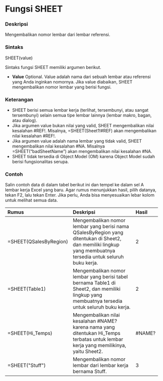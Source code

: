 # Fungsi SHEET

### Deskripsi

Mengembalikan nomor lembar dari lembar referensi.

### Sintaks

SHEET\(value\)

Sintaks fungsi SHEET memiliki argumen berikut.

*  **Value**    Optional. Value adalah nama dari sebuah lembar atau referensi yang Anda inginkan nomornya. Jika value diabaikan, SHEET mengembalikan nomor lembar yang berisi fungsi.

### Keterangan

* SHEET berisi semua lembar kerja \(terlihat, tersembunyi, atau sangat tersembunyi\) selain semua tipe lembar lainnya \(lembar makro, bagan, atau dialog\).
* Jika argumen value bukan nilai yang valid, SHEET mengembalikan nilai kesalahan \#REF!. Misalnya, =SHEET\(Sheet1!\#REF\) akan mengembalikan nilai kesalahan \#REF!.
* Jika argumen value adalah nama lembar yang tidak valid, SHEET mengembalikan nilai kesalahan \#NA. Misalnya =SHEET\(“badSheetName”\) akan mengembalikan nilai kesalahan \#NA.
* SHEET tidak tersedia di Object Model \(OM\) karena Object Model sudah berisi fungsionalitas serupa.

### Contoh



Salin contoh data di dalam tabel berikut ini dan tempel ke dalam sel A lembar kerja Excel yang baru. Agar rumus menunjukkan hasil, pilih datanya, tekan F2, lalu tekan Enter. Jika perlu, Anda bisa menyesuaikan lebar kolom untuk melihat semua data.

|  **Rumus** |  **Deskripsi** |  **Hasil** |
| :--- | :--- | :--- |
| =SHEET\(QSalesByRegion\) | Mengembalikan nomor lembar yang berisi nama QSalesByRegion yang ditentukan di Sheet2, dan memiliki lingkup yang membuatnya tersedia untuk seluruh buku kerja. | 2 |
| =SHEET\(Table1\) | Mengembalikan nomor lembar yang berisi tabel bernama Table1 di Sheet2, dan memiliki lingkup yang membuatnya tersedia untuk seluruh buku kerja. | 2 |
| =SHEET\(Hi\_Temps\) | Mengembalikan nilai kesalahan \#NAME? karena nama yang ditentukan Hi\_Temps terbatas untuk lembar kerja yang memilikinya, yaitu Sheet2. | \#NAME? |
| =SHEET\("Stuff"\) | Mengembalikan nomor lembar dari lembar kerja bernama Stuff. | 3 |

